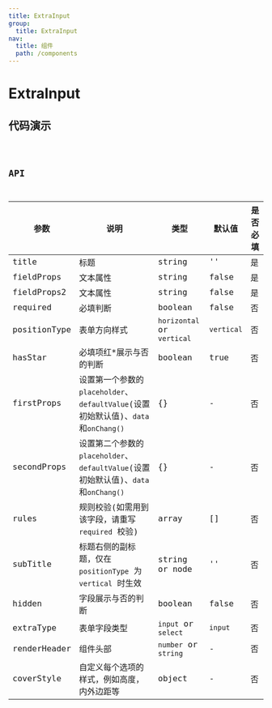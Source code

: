 ```yaml
---
title: ExtraInput
group:
  title: ExtraInput
nav:
  title: 组件
  path: /components
---
```


# ExtraInput

## 代码演示

<code src="./demo/index.tsx" />

## API

| 参数         | 说明                                                                               | 类型                       | 默认值     | 是否必填 |
| ------------ | ---------------------------------------------------------------------------------- | -------------------------- | ---------- | -------- |
| title        | 标题                                                                               | string                     | ''         | 是       |
| fieldProps   | 文本属性                                                                           | string                     | false      | 是       |
| fieldProps2  | 文本属性                                                                           | string                     | false      | 是       |
| required     | 必填判断                                                                           | boolean                    | false      | 否       |
| positionType | 表单方向样式                                                                       | `horizontal` or `vertical` | `vertical` | 否       |
| hasStar      | 必填项红\*展示与否的判断                                                           | boolean                    | true       | 否       |
| firstProps   | 设置第一个参数的`placeholder`、`defaultValue`(设置初始默认值)、`data`和`onChang()` | {}                         | -          | 否       |
| secondProps  | 设置第二个参数的`placeholder`、`defaultValue`(设置初始默认值)、`data`和`onChang()` | {}                         | -          | 否       |
| rules        | 规则校验(如需用到该字段，请重写 `required` 校验)                                   | array                      | []         | 否       |
| subTitle     | 标题右侧的副标题，仅在 `positionType` 为 `vertical` 时生效                         | string or node             | ''         | 否       |
| hidden       | 字段展示与否的判断                                                                 | boolean                    | false      | 否       |
| extraType    | 表单字段类型                                                                       | `input` or `select`        | `input`    | 否       |
| renderHeader | 组件头部                                                                           | `number` or `string`       | -          | 否       |
| coverStyle   | 自定义每个选项的样式，例如高度，内外边距等                                         | object                     | -          | 否       |
